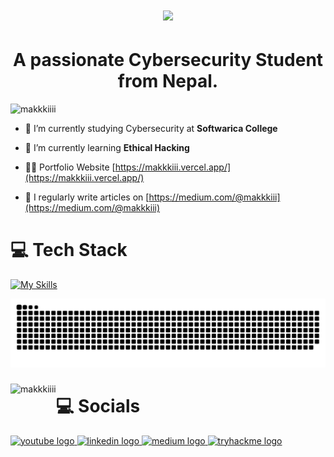 <h1 align="center">
  <a href="https://git.io/typing-svg">
    <img src="https://readme-typing-svg.herokuapp.com/?lines=Hi,+There!+👋;I+am+Denish!&center=true&size=30">
  </a>
</h1>

<h1 align="center">A passionate Cybersecurity Student from Nepal.</h1>

<p align="left"> <img src="https://komarev.com/ghpvc/?username=makkkiiii&label=Profile%20views&color=0e75b6&style=flat" alt="makkkiiii" /> </p>




- 🔭 I’m currently studying Cybersecurity at **Softwarica College**

- 🌱 I’m currently learning **Ethical Hacking**

- 👨‍💻 Portfolio Website [https://makkkiii.vercel.app/](https://makkkiii.vercel.app/)

- 📝 I regularly write articles on [https://medium.com/@makkkiii](https://medium.com/@makkkiii)


###





# 💻 Tech Stack


[![My Skills](https://skillicons.dev/icons?i=bash,c,py,kali,linux,notion,HTML,js)](https://skillicons.dev)

<picture>
  <source
    media="(prefers-color-scheme: dark)"
    srcset="https://raw.githubusercontent.com/platane/snk/output/github-contribution-grid-snake-dark.svg"
  />
  <source
    media="(prefers-color-scheme: light)"
    srcset="https://raw.githubusercontent.com/platane/snk/output/github-contribution-grid-snake.svg"
  />
  <img
    alt="github contribution grid snake animation"
    src="https://raw.githubusercontent.com/platane/snk/output/github-contribution-grid-snake.svg"
  />
</picture>

###

<p><img align="left" src="https://github-readme-stats.vercel.app/api/top-langs?username=makkkiiii&show_icons=true&locale=en&layout=compact" alt="makkkiiii" /></p>

# 💻 Socials
  <div align="left">
  <a href="https://www.youtube.com/@makkkiiiii" target="_blank">
    <img src="https://img.shields.io/static/v1?message=Youtube&logo=youtube&label=&color=FF0000&logoColor=white&labelColor=&style=for-the-badge" height="35" alt="youtube logo"  />
  </a>
  <a href="www.linkedin.com/in/denish-maharjan" target="_blank">
    <img src="https://img.shields.io/static/v1?message=LinkedIn&logo=linkedin&label=&color=0077B5&logoColor=white&labelColor=&style=for-the-badge" height="35" alt="linkedin logo"  />
  </a>
  <a href="https://medium.com/@makkkiii" target="_blank">
    <img src="https://img.shields.io/static/v1?message=Medium&logo=medium&label=&color=12100E&logoColor=white&labelColor=&style=for-the-badge" height="35" alt="medium logo"  />
  </a>
  <a href="https://tryhackme.com/p/Makkkiiii" target="_blank">
    <img src="https://img.shields.io/static/v1?message=TryHackMe&logo=tryhackme&label=&color=88cc14&logoColor=white&labelColor=&style=for-the-badge" height="35" alt="tryhackme logo"  />
  </a>
</div>





